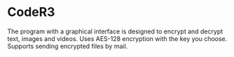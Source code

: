 # CodeR3
The program with a graphical interface is designed to encrypt and decrypt text, images and videos. Uses AES-128 encryption with the key you choose. Supports sending encrypted files by mail.
